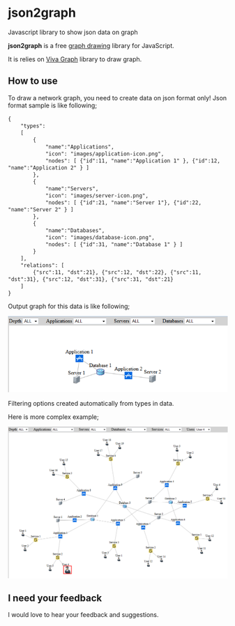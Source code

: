 json2graph
==========

Javascript library to show json data on graph

**json2graph** is a free [graph drawing](http://en.wikipedia.org/wiki/Graph_drawing) library for JavaScript.

It is relies on [Viva Graph](https://github.com/anvaka/VivaGraphJS) library to draw graph. 

How to use
----------------------------------------------------
To draw a network graph, you need to create data on json format only!
Json format sample is like following;
```
{
	"types":
	[
		{
			"name":"Applications",
			"icon": "images/application-icon.png",
			"nodes": [ {"id":11, "name":"Application 1" }, {"id":12, "name":"Application 2" } ]
		},
		{
			"name":"Servers",
			"icon": "images/server-icon.png",
			"nodes": [ {"id":21, "name":"Server 1"}, {"id":22, "name":"Server 2" } ]
		},
		{
			"name":"Databases",
			"icon": "images/database-icon.png",
			"nodes": [ {"id":31, "name":"Database 1" } ]
		}
	],
	"relations": [
	 	{"src":11, "dst":21}, {"src":12, "dst":22},	{"src":11, "dst":31}, {"src":12, "dst":31}, {"src":31, "dst":21}					
	]
}

```

Output graph for this data is like following;

![Simple](screenshot_simple.png)

Filtering options created automatically from types in data.

Here is more complex example;

![Simple](screenshot.png)

I need your feedback
----------------------------------------------------
I would love to hear your feedback and suggestions. 
